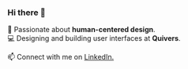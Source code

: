 ### Hi there 👋
🌱  Passionate about <strong>human-centered design</strong>.<br/>
💻  Designing and building user interfaces at <strong>Quivers</strong>.

📫  Connect with me on [LinkedIn.](https://www.linkedin.com/in/mackenzieraeclark/) <br/>
<br/>
